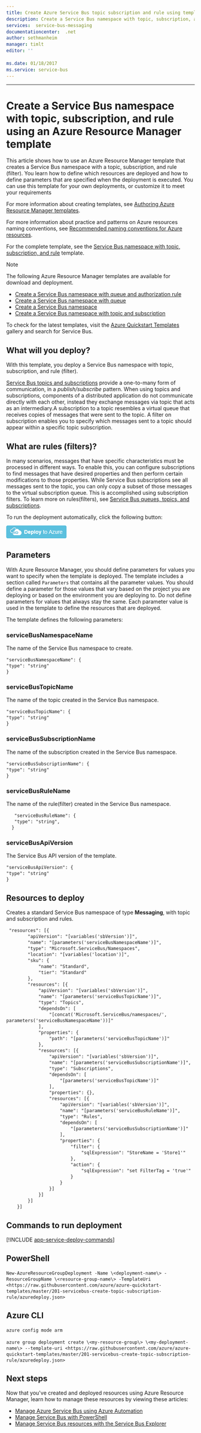 ```yaml
---
title: Create Azure Service Bus topic subscription and rule using template
description: Create a Service Bus namespace with topic, subscription, and rule using Azure Resource Manager template
services:  service-bus-messaging
documentationcenter:  .net
author: sethmanheim
manager: timlt
editor: ''

ms.date: 01/18/2017
ms.service: service-bus
---
```


---
# Create a Service Bus namespace with topic, subscription, and rule using an Azure Resource Manager template
This article shows how to use an Azure Resource Manager template that creates a Service Bus namespace with a topic, subscription, and rule (filter). You learn how to define which resources are deployed and how to define parameters that are specified when the deployment is executed. You can use this template for your own deployments, or customize it to meet your requirements

For more information about creating templates, see [Authoring Azure Resource Manager templates][Authoring Azure Resource Manager templates].

For more information about practice and patterns on Azure resources naming conventions, see [Recommended naming conventions for Azure resources][Recommended naming conventions for Azure resources].

For the complete template, see the [Service Bus namespace with topic, subscription, and rule][Service Bus namespace with topic, subscription, and rule] template.

> [!NOTE]
> The following Azure Resource Manager templates are available for download and deployment.
> 
>-  [Create a Service Bus namespace with queue and authorization rule](/documentation/artices/service-bus-resource-manager-namespace-auth-rule/)
>-  [Create a Service Bus namespace with queue](/documentation/artices/service-bus-resource-manager-namespace-queue/)
>-  [Create a Service Bus namespace](/documentation/artices/service-bus-resource-manager-namespace/)
>-  [Create a Service Bus namespace with topic and subscription](/documentation/artices/service-bus-resource-manager-namespace-topic/)
> 
> To check for the latest templates, visit the [Azure Quickstart Templates][Azure Quickstart Templates] gallery and search for Service Bus.
> 
> 

## What will you deploy?
With this template, you deploy a Service Bus namespace with topic, subscription, and rule (filter).

[Service Bus topics and subscriptions](/documentation/artices/service-bus-queues-topics-subscriptions/#topics-and-subscriptions) provide a one-to-many form of communication, in a *publish/subscribe* pattern. When using topics and subscriptions, components of a distributed application do not communicate directly with each other, instead they exchange messages via topic that acts as an intermediary.A subscription to a topic resembles a virtual queue that receives copies of messages that were sent to the topic. A filter on subscription enables you to specify which messages sent to a topic should appear within a specific topic subscription.

## What are rules (filters)?
In many scenarios, messages that have specific characteristics must be processed in different ways. To enable this, you can configure subscriptions to find messages that have desired properties and then perform certain modifications to those properties. While Service Bus subscriptions see all messages sent to the topic, you can only copy a subset of those messages to the virtual subscription queue. This is accomplished using subscription filters. To learn more on rules(filters), see [Service Bus queues, topics, and subscriptions][Service Bus queues, topics, and subscriptions].

To run the deployment automatically, click the following button:

[![Deploy to Azure](./media/service-bus-resource-manager-namespace-topic/deploybutton.png)](https://portal.azure.cn/#create/Microsoft.Template/uri/https%3A%2F%2Fraw.githubusercontent.com%2FAzure%2Fazure-quickstart-templates%2Fmaster%2F201-servicebus-create-topic-subscription-rule%2Fazuredeploy.json)

## Parameters
With Azure Resource Manager, you should define parameters for values you want to specify when the template is deployed. The template includes a section called `Parameters` that contains all the parameter values. You should define a parameter for those values that vary based on the project you are deploying or based on the environment you are deploying to. Do not define parameters for values that always stay the same. Each parameter value is used in the template to define the resources that are deployed.

The template defines the following parameters:

### serviceBusNamespaceName
The name of the Service Bus namespace to create.

```
"serviceBusNamespaceName": {
"type": "string"
}
```

### serviceBusTopicName
The name of the topic created in the Service Bus namespace.

```
"serviceBusTopicName": {
"type": "string"
}
```

### serviceBusSubscriptionName
The name of the subscription created in the Service Bus namespace.

```
"serviceBusSubscriptionName": {
"type": "string"
}
```
### serviceBusRuleName
The name of the rule(filter) created in the Service Bus namespace.

```
   "serviceBusRuleName": {
   "type": "string",
  }
```
### serviceBusApiVersion
The Service Bus API version of the template.

```
"serviceBusApiVersion": {
"type": "string"
}
```
## Resources to deploy
Creates a standard Service Bus namespace of type **Messaging**, with topic and subscription and rules.

```
 "resources": [{
        "apiVersion": "[variables('sbVersion')]",
        "name": "[parameters('serviceBusNamespaceName')]",
        "type": "Microsoft.ServiceBus/Namespaces",
        "location": "[variables('location')]",
        "sku": {
            "name": "Standard",
            "tier": "Standard"
        },
        "resources": [{
            "apiVersion": "[variables('sbVersion')]",
            "name": "[parameters('serviceBusTopicName')]",
            "type": "Topics",
            "dependsOn": [
                "[concat('Microsoft.ServiceBus/namespaces/', parameters('serviceBusNamespaceName'))]"
            ],
            "properties": {
                "path": "[parameters('serviceBusTopicName')]"
            },
            "resources": [{
                "apiVersion": "[variables('sbVersion')]",
                "name": "[parameters('serviceBusSubscriptionName')]",
                "type": "Subscriptions",
                "dependsOn": [
                    "[parameters('serviceBusTopicName')]"
                ],
                "properties": {},
                "resources": [{
                    "apiVersion": "[variables('sbVersion')]",
                    "name": "[parameters('serviceBusRuleName')]",
                    "type": "Rules",
                    "dependsOn": [
                        "[parameters('serviceBusSubscriptionName')]"
                    ],
                    "properties": {
                        "filter": {
                            "sqlExpression": "StoreName = 'Store1'"
                        },
                        "action": {
                            "sqlExpression": "set FilterTag = 'true'"
                        }
                    }
                }]
            }]
        }]
    }]
```

## Commands to run deployment
[!INCLUDE [app-service-deploy-commands](../../includes/app-service-deploy-commands.md)]

## PowerShell
```
New-AzureResourceGroupDeployment -Name \<deployment-name\> -ResourceGroupName \<resource-group-name\> -TemplateUri <https://raw.githubusercontent.com/azure/azure-quickstart-templates/master/201-servicebus-create-topic-subscription-rule/azuredeploy.json>
```

## Azure CLI
```
azure config mode arm

azure group deployment create \<my-resource-group\> \<my-deployment-name\> --template-uri <https://raw.githubusercontent.com/azure/azure-quickstart-templates/master/201-servicebus-create-topic-subscription-rule/azuredeploy.json>
```

## Next steps
Now that you've created and deployed resources using Azure Resource Manager, learn how to manage these resources by viewing these articles:

* [Manage Azure Service Bus using Azure Automation](/documentation/artices/service-bus-automation-manage/)
* [Manage Service Bus with PowerShell](/documentation/artices/service-bus-powershell-how-to-provision/)
* [Manage Service Bus resources with the Service Bus Explorer](https://github.com/paolosalvatori/ServiceBusExplorer/releases)

[Authoring Azure Resource Manager templates]: /documentation/artices/resource-group-authoring-templates/
[Azure Quickstart Templates]: https://azure.microsoft.com/documentation/templates/?term=service+bus
[Learn more about Service Bus topics and subscriptions]: /documentation/artices/service-bus-queues-topics-subscriptions/
[Using Azure PowerShell with Azure Resource Manager]: /documentation/artices/powershell-azure-resource-manager/
[Using the Azure CLI for Mac, Linux, and Windows with Azure Resource Management]: /documentation/artices/xplat-cli-azure-resource-manager/
[Recommended naming conventions for Azure resources]: https://azure.microsoft.com/en-us/documentation/articles/guidance-naming-conventions/
[Service Bus namespace with topic, subscription, and rule]: https://github.com/Azure/azure-quickstart-templates/blob/master/201-servicebus-create-topic-subscription-rule/
[Service Bus queues, topics, and subscriptions]:/documentation/artices/service-bus-queues-topics-subscriptions/